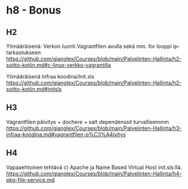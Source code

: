 # h8 - Bonus

## H2
Ylimääräisenä: Verkon luonti Vagrantfilen avulla sekä mm. for looppi ip-tarkastukseen    
https://github.com/gianglex/Courses/blob/main/Palvelinten-Hallinta/h2-soitto-kotiin.md#c-linux-verkko-vagrantilla

Ylimääräisenä Infraa koodina/Init.sls    
https://github.com/gianglex/Courses/blob/main/Palvelinten-Hallinta/h2-soitto-kotiin.md#initsls

## H3

Vagrantfilen päivitys + dochere + salt dependenssit turvallisemmin    
https://github.com/gianglex/Courses/blob/main/Palvelinten-Hallinta/h3-infraa-koodina.md#vagrantfilen-p%C3%A4ivitys

## H4

Vapaaehtoinen tehtävä c) Apache ja Name Based Virtual Host init.sls:llä.     
https://github.com/gianglex/Courses/blob/main/Palvelinten-Hallinta/h4-pkg-file-service.md
